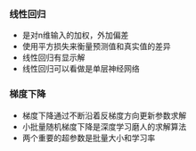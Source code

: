 ### 线性回归

- 是对n维输入的加权，外加偏差
- 使用平方损失来衡量预测值和真实值的差异
- 线性回归有显示解
- 线性回归可以看做是单层神经网络

### 梯度下降

- 梯度下降通过不断沿着反梯度方向更新参数求解
- 小批量随机梯度下降是深度学习磨人的求解算法
- 两个重要的超参数是批量大小和学习率